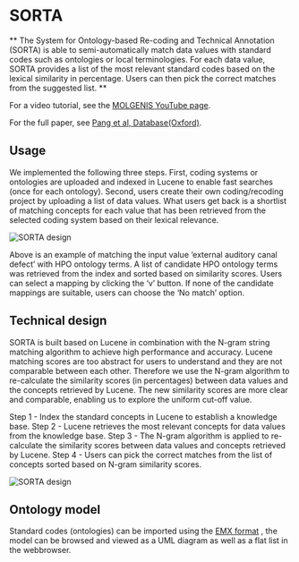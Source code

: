 # SORTA
**
The System for Ontology-based Re-coding and Technical Annotation (SORTA) is able to semi-automatically match data values with standard codes such as ontologies or local terminologies. For each data value, SORTA provides a list of the most relevant standard codes based on the lexical similarity in percentage. Users can then pick the correct matches from the suggested list.
**

For a video tutorial, see the [MOLGENIS YouTube page](https://www.youtube.com/watch?v=Wq81S-jR3l8).

For the full paper, see [Pang et al, Database(Oxford)](http://database.oxfordjournals.org/content/2015/bav089.full). 

## Usage
We implemented the following three steps. First, coding systems or ontologies are uploaded and indexed in Lucene to enable fast searches (once for each ontology). Second, users create their own coding/recoding project by uploading a list of data values. What users get back is a shortlist of matching concepts for each value that has been retrieved from the selected coding system based on their lexical relevance.


![SORTA design](/res/images/dataexplorer/sorta_example.jpg?raw=true, "sorta/example")

Above is an example of matching the input value ‘external auditory canal defect’ with HPO ontology terms. A list of candidate HPO ontology terms was retrieved from the index and sorted based on similarity scores. Users can select a mapping by clicking the ‘v’ button. If none of the candidate mappings are suitable, users can choose the ‘No match’ option.

## Technical design

SORTA is built based on Lucene in combination with the N-gram string matching algorithm to achieve high performance and accuracy. Lucene matching scores are too abstract for users to understand and they are not comparable between each other. Therefore we use the N-gram algorithm to re-calculate the similarity scores (in percentages) between data values and the concepts retrieved by Lucene. The new similarity scores are more clear and comparable, enabling us to explore the uniform cut-off value.

Step 1 - Index the standard concepts in Lucene to establish a knowledge base.
Step 2 - Lucene retrieves the most relevant concepts for data values from the knowledge base.
Step 3 - The N-gram algorithm is applied to re-calculate the similarity scores between data values and concepts retrieved by Lucene.
Step 4 - Users can pick the correct matches from the list of concepts sorted based on N-gram similarity scores.
 

![SORTA design](/res/images/dataexplorer/sorta_design.png?raw=true, "sorta/design")
 

## Ontology model

Standard codes (ontologies) can be imported using the [EMX format](ref-emx) , the model can be browsed and viewed as a UML diagram as well as a flat list in the webbrowser. 
